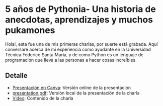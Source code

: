 # 5 años de Pythonia- Una historia de anecdotas, aprendizajes y muchos pukamones

Hola!, esta fue una de mis primeras charlas, por suerte está grabada. Aquí conversaré acerca de mi experiencia como ayudante en la Universidad Técnica Federico Santa María, y de como Python es un lenguaje de programación que lleva a las personas a hacer cosas increíbles.

## Detalle

* [Presentación en Canva](https://www.canva.com/design/DAEPa2mwknI/6Ok0eAlrZN-DHiJWY4tAvw/view?utm_content=DAEPa2mwknI&utm_campaign=designshare&utm_medium=link2&utm_source=sharebutton): Versión online de la presentación
* [presentation.pdf](./presentation.pdf): Versión local de la presentación de la charla
* [Video](https://www.youtube.com/watch?v=LK0X2C4t-Ow): Contenido de la charla